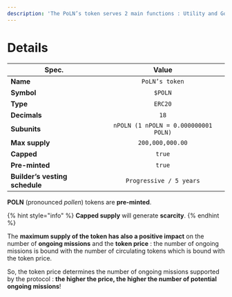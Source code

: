 ```yaml
---
description: 'The PoLN’s token serves 2 main functions : Utility and Governance.'
---
```


# Details

| Spec.                          |                 Value                |
| ------------------------------ | :----------------------------------: |
| **Name**                       |          `PoLN’s token`          |
| **Symbol**                     |                `$POLN`                |
| **Type**                       |                `ERC20`               |
| **Decimals**                   |                 `18`                 |
| **Subunits**                   | `nPOLN (1 nPOLN = 0.000000001 POLN)` |
| **Max supply**                 |           `200,000,000.00`           |
| **Capped**                     |                `true`                |
| **Pre-minted**                 |                `true`                |
| **Builder’s vesting schedule** |        `Progressive / 5 years`       |

**POLN** (pronounced _pollen_) tokens are **pre-minted**.

{% hint style="info" %}
**Capped supply** will generate **scarcity**.
{% endhint %}

The **maximum supply of the token has also a positive impact** on the number of **ongoing missions** and the **token price** : the number of ongoing missions is bound with the number of circulating tokens which is bound with the token price.

So, the token price determines the number of ongoing missions supported by the protocol : **the higher the price, the higher the number of potential ongoing missions**!
